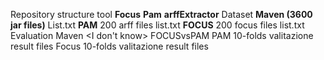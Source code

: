Repository structure
tool
	**Focus**
	**Pam**
	**arffExtractor**
Dataset
	**Maven (3600 jar files)**
		List.txt
	**PAM** 
		200 arff files
		list.txt
	**FOCUS**
		200 focus files
		list.txt
Evaluation
	Maven
		<I don't know>
	FOCUSvsPAM
		PAM
			10-folds valitazione result files
		Focus
			10-folds valitazione result files

